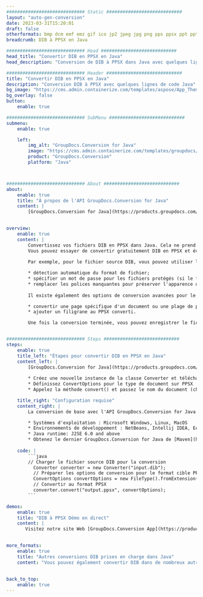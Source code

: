 ```yaml
---
############################# Static ############################
layout: "auto-gen-conversion"
date: 2023-03-31T15:20:01
draft: false
otherformats: bmp dcm emf emz gif ico jp2 jpeg jpg png pps ppsx ppt pptx psb psd svg svgz tga tif tiff webp wmf wmz
breadcrumb: DIB à PPSX en Java

############################# Head ############################
head_title: "Convertir DIB en PPSX en Java"
head_description: "Conversion de DIB à PPSX dans Java avec quelques lignes de code. Convertissez plus de 160 formats de fichiers à l'aide de l'API de conversion de documents GroupDocs pour Java"

############################# Header ############################
title: "Convertir DIB en PPSX en Java"
description: "Conversion DIB à PPSX avec quelques lignes de code Java"
bg_image: "https://cms.admin.containerize.com/templates/aspose/App_Themes/V3/images/bg/header1.png"
bg_overlay: false
button:
    enable: true

############################# SubMenu ############################
submenu:
    enable: true

    left:
        img_alt: "GroupDocs.Conversion for Java"
        image: "https://cms.admin.containerize.com/templates/groupdocs/images/product-logos/90x90-noborder/groupdocs-conversion-java.png"
        product: "GroupDocs.Conversion"
        platform: "Java"



############################# About ############################
about:
    enable: true
    title: "À propos de l'API GroupDocs.Conversion for Java"
    content: |
        [GroupDocs.Conversion for Java](https://products.groupdocs.com/conversion/java/) est une API de conversion de format de fichier avancée pour la conversion entre les formats d'image et de document populaires tels que Microsoft Office, OpenDocument, PDF, HTML, e-mail, CAO. et bien plus encore avec seulement quelques lignes de code. L'API native détecte automatiquement les formats des documents originaux et propose de nombreuses options de personnalisation des documents convertis. Outre la fonction d'extraction d'informations d'un document, il prend également en charge la mise en cache des résultats de conversion sur le disque local par défaut. Cependant, tout type de stockage de cache peut être pris en charge en implémentant les interfaces appropriées - Amazon S3, Dropbox, Google Drive, Windows Azure, Reddis ou tout autre.
    

overview:
    enable: true
    content: |
        Convertissez vos fichiers DIB en PPSX dans Java. Cela ne prend que quelques lignes de code Java sur n'importe quelle plate-forme de votre choix, telle que Windows, Linux, macOS.
        Vous pouvez essayer de convertir gratuitement DIB en PPSX et évaluer la qualité des résultats de conversion. En plus des scripts de conversion de fichiers simples, vous pouvez essayer des options plus sophistiquées pour charger le fichier source DIB et stocker la sortie PPSX. 
        
        Par exemple, pour le fichier source DIB, vous pouvez utiliser les options de chargement suivantes :

        * détection automatique du format de fichier;
        * spécifier un mot de passe pour les fichiers protégés (si le format de fichier le prend en charge);
        * remplacer les polices manquantes pour préserver l'apparence du document.
        
        Il existe également des options de conversion avancées pour le fichier PPSX :

        * convertir une page spécifique d'un document ou une plage de pages;
        * ajouter un filigrane au PPSX converti.

        Une fois la conversion terminée, vous pouvez enregistrer le fichier PPSX dans votre chemin de fichier local ou dans un stockage tiers tel que FTP, Amazon S3, Google Drive, Dropbox, etc. Veuillez noter - pour convertir DIB à PPSX, vous n'avez pas besoin d'installer de logiciel supplémentaire, tel que MS Office, Open Office, Adobe Acrobat Reader, etc.


############################# Steps ############################
steps:
    enable: true
    title_left: "Étapes pour convertir DIB en PPSX en Java"
    content_left: |
        [GroupDocs.Conversion for Java](https://products.groupdocs.com/conversion/java/) permet aux développeurs de convertir facilement le fichier DIB en PPSX avec quelques lignes de code.
        
        * Créez une nouvelle instance de la classe Converter et téléchargez le fichier DIB avec le chemin complet
        * Définissez ConvertOptions pour le type de document sur PPSX
        * Appelez la méthode convert() et passez le nom du document (chemin complet) et le format (PPSX) en tant que paramètre

    title_right: "Configuration requise"
    content_right: |
        La conversion de base avec l'API GroupDocs.Conversion for Java peut être effectuée avec seulement quelques lignes de code. Nos API sont prises en charge sur toutes les principales plates-formes et systèmes d'exploitation. Avant d'exécuter le code ci-dessous, assurez-vous que les prérequis suivants sont installés sur votre système.

        * Systèmes d'exploitation : Microsoft Windows, Linux, MacOS
        * Environnements de développement : NetBeans, Intellij IDEA, Eclipse, etc.
        * Java runtime: J2SE 6.0 and above
        * Obtenez le dernier GroupDocs.Conversion for Java de [Maven](https://repository.groupdocs.com/webapp/#/artifacts/browse/tree/General/repo/com/groupdocs/groupdocs-conversion)
         
    code: |
        ```java    
        // Charger le fichier source DIB pour la conversion
          Converter converter = new Converter("input.dib");
          // Préparer les options de conversion pour le format cible PPSX
          ConvertOptions convertOptions = new FileType().fromExtension("ppsx").getConvertOptions();
          // Convertir au format PPSX
          converter.convert("output.ppsx", convertOptions);
        ```

demos:
    enable: true
    title: "DIB à PPSX Démo en direct"
    content: |
       Visitez notre site Web [GroupDocs.Conversion App](https://products.groupdocs.app/conversion/family) et essayez la conversion DIB à PPSX maintenant. La démo gratuite présente les avantages suivants
          

more_formats:
    enable: true
    title: "Autres conversions DIB prises en charge dans Java"
    content: "Vous pouvez également convertir DIB dans de nombreux autres formats de fichiers. Veuillez consulter la liste ci-dessous."
       
       
back_to_top:
    enable: true
---
```

